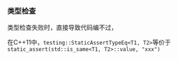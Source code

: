 ### 类型检查

类型检查失败时，直接导致代码编不过，

在C++11中，`testing::StaticAssertTypeEq<T1, T2>`等价于`static_assert(std::is_same<T1, T2>::value, "xxx")`
